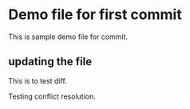 # Demo file for first commit

This is sample demo file for commit.

## updating the file

This is to test diff.

Testing conflict resolution.